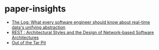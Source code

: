 # paper-insights

- [The Log: What every software engineer should know about real-time data's unifying abstraction](TheLog.md)
- [REST : Architectural Styles and the Design of Network-based Software Architectures](REST.md) 
- [Out of the Tar Pit](OutOfTheTarPit.md)